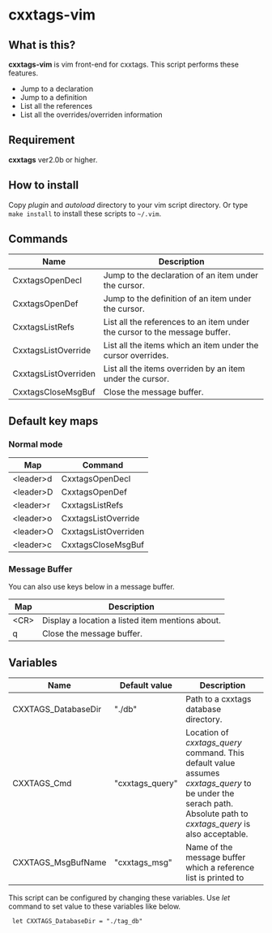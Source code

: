 cxxtags-vim
======

What is this?
------
**cxxtags-vim** is vim front-end for cxxtags. This script performs these features.

* Jump to a declaration
* Jump to a definition
* List all the references
* List all the overrides/overriden information

Requirement
------
**cxxtags** ver2.0b or higher.

How to install
------
Copy *plugin* and *autoload* directory to your vim script directory.
Or type `make install` to install these scripts to `~/.vim`. 

Commands
------
|Name              | Description |
| ---------------- | ------------------- |
|CxxtagsOpenDecl   | Jump to the declaration of an item under the cursor.|
|CxxtagsOpenDef    | Jump to the definition of an item under the cursor.|
|CxxtagsListRefs   | List all the references to an item under the cursor to the message buffer.|
|CxxtagsListOverride  | List all the items which an item under the cursor overrides.|
|CxxtagsListOverriden | List all the items overriden by an item under the cursor.|
|CxxtagsCloseMsgBuf| Close the message buffer. |

Default key maps
------

### Normal mode

| Map          | Command            |
| ------------ | ------------------ |
|\<leader\>d   | CxxtagsOpenDecl    |
|\<leader\>D   | CxxtagsOpenDef     |
|\<leader\>r   | CxxtagsListRefs    |
|\<leader\>o   | CxxtagsListOverride    |
|\<leader\>O   | CxxtagsListOverriden   |
|\<leader\>c   | CxxtagsCloseMsgBuf |

### Message Buffer
You can also use keys below in a message buffer.

| Map          | Description            |
| ------------ | ------------------ |
|\<CR\> | Display a location a listed item mentions about. |
|q | Close the message buffer. |

Variables
------

|Name                 | Default value     | Description |
| ------------------- | ----------------- | ----------- |
|CXXTAGS_DatabaseDir  | "./db"            | Path to a cxxtags database directory. |
|CXXTAGS_Cmd          | "cxxtags_query"   | Location of *cxxtags_query* command. This default value assumes *cxxtags_query* to be under the serach path. Absolute path to *cxxtags_query* is also acceptable.|
|CXXTAGS_MsgBufName   | "cxxtags_msg"     | Name of the message buffer which a reference list is printed to|

This script can be configured by changing these variables. Use *let* command to set value to these variables like below.

     let CXXTAGS_DatabaseDir = "./tag_db"

